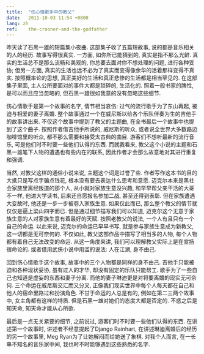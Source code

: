 ```yaml
---
title:  "伤心情歌手中的教父"
date:   2011-10-03 11:54 +0800
lang: zh
ref:    the-crooner-and-the-godfather
---
```


昨天读了石黑一雄的短篇集小夜曲. 这部集子收了五篇短故事, 说的都是音乐相关的人的经历. 故事写得很真实. 一方面, 如你所已能猜到的, 真实是指不那么光鲜. 真实的生活总不是那么流畅和美观的, 你总要去面对你不想处理的问题, 进行各种妥协; 但另一方面, 真实的生活也远不必为了真实而变得像余华的活着那样变得不真实. 按照概率论的思想, 真正美好的生活和真正悲惨的生活都是相当罕见的. 在这部集子里面, 主人公所要面对的事件大都是琐碎的, 生活化的. 照着一般书家的脾性, 是可以而且应当忽略的, 但石黑一雄很如我意的没有忽略这些细节.

伤心情歌手是第一个故事的名字, 情节相当哀伤: 过气的流行歌手为了东山再起, 被迫与相爱的妻子离婚. 整个故事通过一个在威尼斯以给各个乐队伴奏为生的吉他手的故事讲出来. 不仅这个故事中提到了教父的主题曲, 在全书最后一个故事中也提到了这个曲子. 按照作者借吉他手所说的, 威尼斯的听众, 或者说全世界大多数路边咖啡馆里的听众, 都不那么需要和接受太古典的曲目. 游客们不想听最新的流行音乐, 可是他们时不时要一些他们认得的东西. 而就我看来, 教父这个小说的主题和石黑一雄笔下人物的遭遇也有些内在的联系, 因此作者才会那么故意地对其进行重复和强调.

当然, 对教父这样的通俗小说来说, 主题这个词是过誉了些. 作者写作这本书的目的大抵只是写点字骗点钱花, 根本没有要去表达什么思考和意愿. 迈克尔本来是黑社会家族里离经叛道的那个人, 从小就对家族生意没兴趣, 和早早帮父亲干活的大哥不一样, 他进大学读书, 后来还自愿报名参加二战, 甚至还得到表彰. 但在家族遭遇大变故时, 他还是一步一步被卷入家族生意. 如果仅此而已, 那么整个教父的情节就仅仅是逼上梁山四字而已. 但是通过细节描写我们可以知道, 迈克尔这个无意于家族生意的人对家族生意有着最好的天赋. 按照老教父的说法, 一个人有且只有一个自己的命运. 以此来说, 迈克尔的命运已早早书写, 就是参与家族生意成为新教父, 这一切都是无可奈何的. 不仅如此, 教父这部作品中描写了相当多的人物, 每个人物都有着自己无法改变的命运. 从这一角度来讲, 我们可以理解教父实际上是在宣扬宿命论的. 或者借用武侠小说中用滥的说法: 人在江湖, 身不由己.

回到伤心情歌手这个故事, 故事中的三个人物都是同样的身不由己. 吉他手只能被迫和各种现状妥协, 虽有过人的才华, 却没有固定的乐队只能帮工. 歌手为了一些自己也知道是虚妄的东西和妻子分离. 而他的妻子琳迪更是对将要离婚的现实无可奈何. 三个命运在威尼斯交汇而又分叉, 正像我们现实世界中每个人每天都在自己和他人的宿命里路过和扮演角色. 不甘于命运的人总是有的, 例如在第二三两个故事中, 女主角都有这样的特质. 但是石黑一雄对她们的态度大都是否定的. 不惑之后是知天命, 知天命才能从心所欲.

最后是一点无关紧要的细节, 之前说过, 游客们时不时要一些他们认得的东西. 在讲述第一个故事时, 讲述者不经意提起了Django Rainhart, 在讲述琳迪离婚后的经历的另一个故事里, Meg Ryan为了让她解闷而给她送了象棋. 对我个人而言, 在一长串不知名的音乐家中间, 我也时不时能够遇到这些熟悉的名字.
